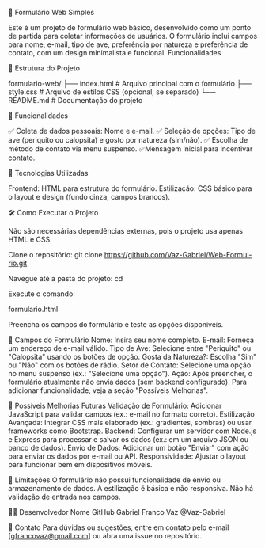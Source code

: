 🐾 Formulário Web Simples

Este é um projeto de formulário web básico, desenvolvido como um ponto de partida para coletar informações de usuários. O formulário inclui campos para nome, e-mail, tipo de ave, preferência por natureza e preferência de contato, com um design minimalista e funcional.
Funcionalidades

📁 Estrutura do Projeto

formulario-web/
├── index.html        # Arquivo principal com o formulário
├── style.css         # Arquivo de estilos CSS (opcional, se separado)
└── README.md         # Documentação do projeto

🚀 Funcionalidades

✅ Coleta de dados pessoais: Nome e e-mail.
✅ Seleção de opções: Tipo de ave (periquito ou calopsita) e gosto por natureza (sim/não).
✅ Escolha de método de contato via menu suspenso.
✅Mensagem inicial para incentivar contato.


🎨 Tecnologias Utilizadas

Frontend: HTML para estrutura do formulário.
Estilização: CSS básico para o layout e design (fundo cinza, campos brancos).

🛠️ Como Executar o Projeto

Não são necessárias dependências externas, pois o projeto usa apenas HTML e CSS.

Clone o repositório: 
git clone https://github.com/Vaz-Gabriel/Web-Formul-rio.git

Navegue até a pasta do projeto:
cd 

Execute o comando:

formulario.html

Preencha os campos do formulário e teste as opções disponíveis.

📌 Campos do Formulário
Nome: Insira seu nome completo.
E-mail: Forneça um endereço de e-mail válido.
Tipo de Ave: Selecione entre "Periquito" ou "Calopsita" usando os botões de opção.
Gosta da Natureza?: Escolha "Sim" ou "Não" com os botões de rádio.
Setor de Contato: Selecione uma opção no menu suspenso (ex.: "Selecione uma opção").
Ação: Após preencher, o formulário atualmente não envia dados (sem backend configurado). Para adicionar funcionalidade, veja a seção "Possíveis Melhorias".


📌 Possíveis Melhorias Futuras
Validação de Formulário: Adicionar JavaScript para validar campos (ex.: e-mail no formato correto).
Estilização Avançada: Integrar CSS mais elaborado (ex.: gradientes, sombras) ou usar frameworks como Bootstrap.
Backend: Configurar um servidor com Node.js e Express para processar e salvar os dados (ex.: em um arquivo JSON ou banco de dados).
Envio de Dados: Adicionar um botão "Enviar" com ação para enviar os dados por e-mail ou API.
Responsividade: Ajustar o layout para funcionar bem em dispositivos móveis.

📌 Limitações
O formulário não possui funcionalidade de envio ou armazenamento de dados.
A estilização é básica e não responsiva.
Não há validação de entrada nos campos.

👨‍💻 Desenvolvedor
Nome	GitHub
Gabriel Franco Vaz	@Vaz-Gabriel

🖤 Contato
Para dúvidas ou sugestões, entre em contato pelo e-mail [gfrancovaz@gmail.com] ou abra uma issue no repositório.
